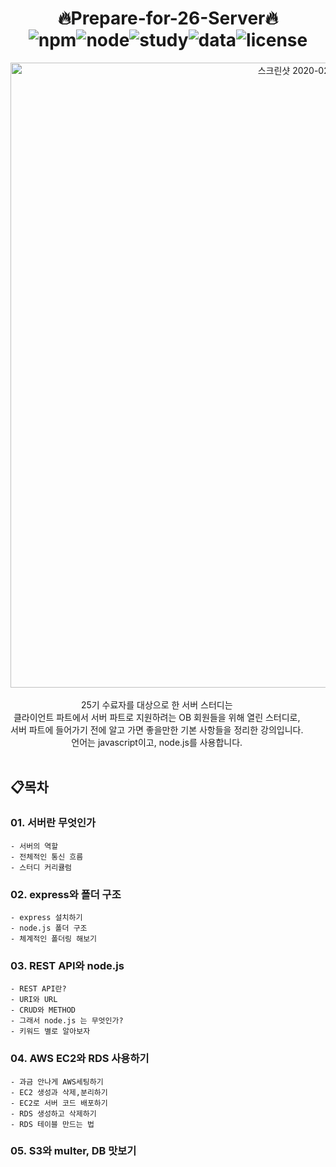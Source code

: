 
# <div align="center"> 🔥Prepare-for-26-Server🔥 <br> <img alt="npm" src="https://img.shields.io/badge/npm-v6.13.4-red"><img alt="node" src="https://img.shields.io/badge/node-v13.6.0-yellow"><img alt="study" src="https://img.shields.io/badge/study-server-blue"><img alt="data" src="https://img.shields.io/badge/since-2020.01.20-lightgrey"><img alt="license" src="https://img.shields.io/badge/license-MIT-green"></center></div>


<div align="center" style="display:flex;">
	<img width="1000" alt="스크린샷 2020-02-17 오후 10 30 47" src="https://user-images.githubusercontent.com/35520314/74658256-39555900-51d5-11ea-848b-55af5a630f62.png" width="16%"/>
</div>

<br>

<div align="center" style="display:flex;">25기 수료자를 대상으로 한 서버 스터디는<br>
클라이언트 파트에서 서버 파트로 지원하려는 OB 회원들을 위해 열린 스터디로, <br>
서버 파트에 들어가기 전에 알고 가면 좋을만한 기본 사항들을 정리한 강의입니다. 
<br>
언어는 javascript이고, node.js를 사용합니다.</center></div>


<br>

## 📋목차

### 01. 서버란 무엇인가
	- 서버의 역할
	- 전체적인 통신 흐름
	- 스터디 커리큘럼


### 02. express와 폴더 구조
	- express 설치하기
	- node.js 폴더 구조
	- 체계적인 폴더링 해보기


### 03. REST API와 node.js
	- REST API란?
	- URI와 URL
	- CRUD와 METHOD
	- 그래서 node.js 는 무엇인가?
	- 키워드 별로 알아보자
	
	
### 04. AWS EC2와 RDS 사용하기
	- 과금 안나게 AWS세팅하기
	- EC2 생성과 삭제,분리하기
	- EC2로 서버 코드 배포하기
	- RDS 생성하고 삭제하기
	- RDS 테이블 만드는 법
	
### 05. S3와 multer, DB 맛보기
